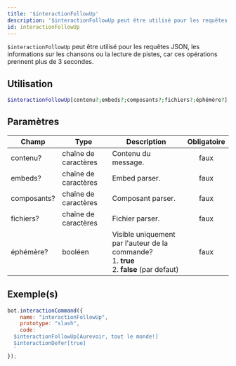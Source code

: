 ```yaml
---
title: '$interactionFollowUp'
description: '$interactionFollowUp peut être utilisé pour les requêtes JSON, les informations sur les chansons ou la lecture de pistes, car ces opérations prennent plus de 3 secondes.'
id: interactionFollowUp
---
```


`$interactionFollowUp` peut être utilisé pour les requêtes JSON, les informations sur les chansons ou la lecture de pistes, car ces opérations prennent plus de 3 secondes.

## Utilisation

```php
$interactionFollowUp[contenu?;embeds?;composants?;fichiers?;éphémère?]
```

## Paramètres

| Champ       | Type                 | Description                                                                                                     | Obligatoire |
| ----------- | -------------------- | --------------------------------------------------------------------------------------------------------------- |:-----------:|
| contenu?    | chaîne de caractères | Contenu du message.                                                                                             |    faux     |
| embeds?     | chaîne de caractères | Embed parser.                                                                                                   |    faux     |
| composants? | chaîne de caractères | Composant parser.                                                                                               |    faux     |
| fichiers?   | chaîne de caractères | Fichier parser.                                                                                                 |    faux     |
| éphémère?   | booléen              | Visible uniquement par l'auteur de la commande? <br /> 1. **true** <br /> 2. **false** (par defaut) |    faux     |

## Exemple(s)

```javascript
bot.interactionCommand({
    name: "interactionFollowUp",
    prototype: "slash",
    code: `
  $interactionFollowUp[Aurevoir, tout le monde!]
  $interactionDefer[true]
  `
});
```
